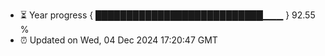 - ⏳ Year progress { ███████████████████████████▁▁▁ } 92.55 %
- ⏰ Updated on Wed, 04 Dec 2024 17:20:47 GMT

